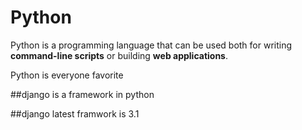 # Python







Python is a programming language that can be used both for writing **command-line scripts** or building **web applications**.







Python is everyone favorite

##django is a framework in python
##django latest framwork is 3.1